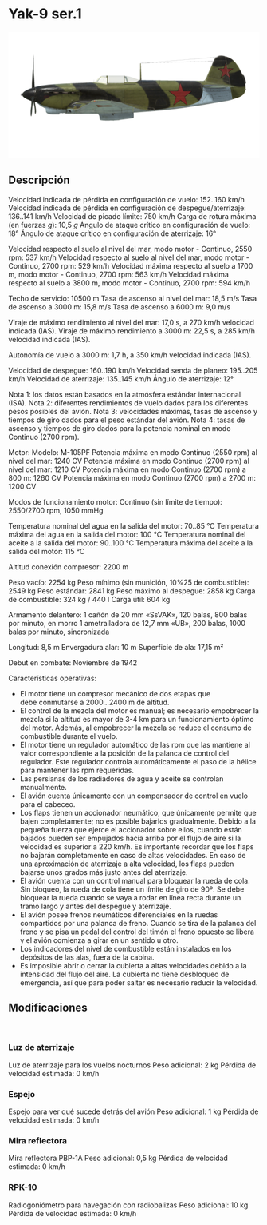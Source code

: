 ﻿# Yak-9 ser.1

![yak9s1](../images/yak9s1.png)

## Descripción

Velocidad indicada de pérdida en configuración de vuelo: 152..160 km/h
Velocidad indicada de pérdida en configuración de despegue/aterrizaje: 136..141 km/h
Velocidad de picado límite: 750 km/h
Carga de rotura máxima (en fuerzas <i>g</i>): 10,5 <i>g</i>
Ángulo de ataque crítico en configuración de vuelo: 18°
Ángulo de ataque crítico en configuración de aterrizaje: 16°

Velocidad respecto al suelo al nivel del mar, modo motor - Continuo, 2550 rpm: 537 km/h
Velocidad respecto al suelo al nivel del mar, modo motor - Continuo, 2700 rpm: 529 km/h
Velocidad máxima respecto al suelo a 1700 m, modo motor - Continuo, 2700 rpm: 563 km/h
Velocidad máxima respecto al suelo a 3800 m, modo motor - Continuo, 2700 rpm: 594 km/h

Techo de servicio: 10500 m
Tasa de ascenso al nivel del mar: 18,5 m/s
Tasa de ascenso a 3000 m: 15,8 m/s
Tasa de ascenso a 6000 m: 9,0 m/s

Viraje de máximo rendimiento al nivel del mar: 17,0 s, a 270 km/h velocidad indicada (IAS).
Viraje de máximo rendimiento a 3000 m: 22,5 s, a 285 km/h velocidad indicada (IAS).

Autonomía de vuelo a 3000 m: 1,7 h, a 350 km/h velocidad indicada (IAS).

Velocidad de despegue: 160..190 km/h
Velocidad senda de planeo: 195..205 km/h
Velocidad de aterrizaje: 135..145 km/h
Ángulo de aterrizaje: 12°

Nota 1: los datos están basados en la atmósfera estándar internacional (ISA).
Nota 2: diferentes rendimientos de vuelo dados para los diferentes pesos posibles del avión.
Nota 3: velocidades máximas, tasas de ascenso y tiempos de giro dados para el peso estándar del avión.
Nota 4: tasas de ascenso y tiempos de giro dados para la potencia nominal en modo Continuo (2700 rpm).

Motor:
Modelo: M-105PF
Potencia máxima en modo Continuo (2550 rpm) al nivel del mar: 1240 CV
Potencia máxima en modo Continuo (2700 rpm) al nivel del mar: 1210 CV
Potencia máxima en modo Continuo (2700 rpm) a 800 m: 1260 CV
Potencia máxima en modo Continuo (2700 rpm) a 2700 m: 1200 CV

Modos de funcionamiento motor:
Continuo (sin límite de tiempo): 2550/2700 rpm, 1050 mmHg

Temperatura nominal del agua en la salida del motor: 70..85 °C
Temperatura máxima del agua en la salida del motor: 100 °C
Temperatura nominal del aceite a la salida del motor: 90..100 °C
Temperatura máxima del aceite a la salida del motor: 115 °C

Altitud conexión compresor: 2200 m

Peso vacío: 2254 kg
Peso mínimo (sin munición, 10%25 de combustible): 2549 kg
Peso estándar: 2841 kg
Peso máximo al despegue: 2858 kg
Carga de combustible: 324 kg / 440 l
Carga útil: 604 kg

Armamento delantero:
1 cañón de 20 mm «SsVAK», 120 balas, 800 balas por minuto, en morro
1 ametralladora de 12,7 mm «UB», 200 balas, 1000 balas por minuto, sincronizada

Longitud: 8,5 m
Envergadura alar: 10 m
Superficie de ala: 17,15 m²

Debut en combate: Noviembre de 1942

Características operativas:
- El motor tiene un compresor mecánico de dos etapas que debe conmutarse a 2000...2400 m de altitud.
- El control de la mezcla del motor es manual; es necesario empobrecer la mezcla si la altitud es mayor de 3-4 km para un funcionamiento óptimo del motor. Además, al empobrecer la mezcla se reduce el consumo de combustible durante el vuelo.
- El motor tiene un regulador automático de las rpm que las mantiene al valor correspondiente a la posición de la palanca de control del regulador. Este regulador controla automáticamente el paso de la hélice para mantener las rpm requeridas.
- Las persianas de los radiadores de agua y aceite se controlan manualmente.
- El avión cuenta únicamente con un compensador de control en vuelo para el cabeceo.
- Los flaps tienen un accionador neumático, que únicamente permite que bajen completamente; no es posible bajarlos gradualmente. Debido a la pequeña fuerza que ejerce el accionador sobre ellos, cuando están bajados pueden ser empujados hacia arriba por el flujo de aire si la velocidad es superior a 220 km/h. Es importante recordar que los flaps no bajarán completamente en caso de altas velocidades. En caso de una aproximación de aterrizaje a alta velocidad, los flaps pueden bajarse unos grados más justo antes del aterrizaje.
- El avión cuenta con un control manual para bloquear la rueda de cola. Sin bloqueo, la rueda de cola tiene un límite de giro de 90º. Se debe bloquear la rueda cuando se vaya a rodar en línea recta durante un tramo largo y antes del despegue y aterrizaje.
- El avión posee frenos neumáticos diferenciales en la ruedas compartidos por una palanca de freno. Cuando se tira de la palanca del freno y se pisa un pedal del control del timón el freno opuesto se libera y el avión comienza a girar en un sentido u otro.
- Los indicadores del nivel de combustible están instalados en los depósitos de las alas, fuera de la cabina.
- Es imposible abrir o cerrar la cubierta a altas velocidades debido a la intensidad del flujo del aire. La cubierta no tiene desbloqueo de emergencia, así que para poder saltar es necesario reducir la velocidad.

## Modificaciones
﻿

### Luz de aterrizaje

Luz de aterrizaje para los vuelos nocturnos
Peso adicional: 2 kg
Pérdida de velocidad estimada: 0 km/h﻿

### Espejo

Espejo para ver qué sucede detrás del avión
Peso adicional: 1 kg
Pérdida de velocidad estimada: 0 km/h﻿

### Mira reflectora

Mira reflectora PBP-1A
Peso adicional: 0,5 kg
Pérdida de velocidad estimada: 0 km/h
﻿

### RPK-10

Radiogoniómetro para navegación con radiobalizas
Peso adicional: 10 kg
Pérdida de velocidad estimada: 0 km/h
